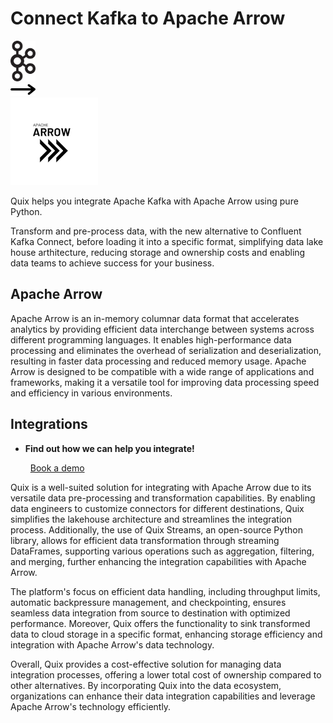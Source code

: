 # Connect Kafka to Apache Arrow

<div class="connect-images cards blog-grid-card" markdown>
<div>
<img src="../images/kafka_logo.png" width="40px" />
</div>
<div>
<img src="../images/arrow.svg" width="40px" />
</div>
<div>
<img src="./images/apache-arrow_1.jpg" />
</div>
</div>

Quix helps you integrate Apache Kafka with Apache Arrow using pure Python.

Transform and pre-process data, with the new alternative to Confluent Kafka Connect, before loading it into a specific format, simplifying data lake house arthitecture, reducing storage and ownership costs and enabling data teams to achieve success for your business.

## Apache Arrow

Apache Arrow is an in-memory columnar data format that accelerates analytics by providing efficient data interchange between systems across different programming languages. It enables high-performance data processing and eliminates the overhead of serialization and deserialization, resulting in faster data processing and reduced memory usage. Apache Arrow is designed to be compatible with a wide range of applications and frameworks, making it a versatile tool for improving data processing speed and efficiency in various environments.

## Integrations

<div class="grid cards" markdown>

- __Find out how we can help you integrate!__

    <a class="md-button md-button--primary" href="https://share.hsforms.com/1iW0TmZzKQMChk0lxd_tGiw4yjw2?__hstc=175542013.2303933fbd746c0ac86d9ccbe9bc9100.1728383268831.1729603416735.1729620918855.31&__hssc=175542013.1.1729620918855&__hsfp=2132701734" target="_blank" style="margin:.5rem;">Book a demo</a>

</div>


Quix is a well-suited solution for integrating with Apache Arrow due to its versatile data pre-processing and transformation capabilities. By enabling data engineers to customize connectors for different destinations, Quix simplifies the lakehouse architecture and streamlines the integration process. Additionally, the use of Quix Streams, an open-source Python library, allows for efficient data transformation through streaming DataFrames, supporting various operations such as aggregation, filtering, and merging, further enhancing the integration capabilities with Apache Arrow.

The platform's focus on efficient data handling, including throughput limits, automatic backpressure management, and checkpointing, ensures seamless data integration from source to destination with optimized performance. Moreover, Quix offers the functionality to sink transformed data to cloud storage in a specific format, enhancing storage efficiency and integration with Apache Arrow's data technology.

Overall, Quix provides a cost-effective solution for managing data integration processes, offering a lower total cost of ownership compared to other alternatives. By incorporating Quix into the data ecosystem, organizations can enhance their data integration capabilities and leverage Apache Arrow's technology efficiently.

